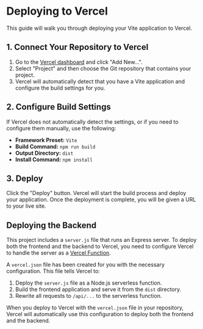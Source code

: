 # Deploying to Vercel

This guide will walk you through deploying your Vite application to Vercel.

## 1. Connect Your Repository to Vercel

1.  Go to the [Vercel dashboard](https://vercel.com/dashboard) and click "Add New...".
2.  Select "Project" and then choose the Git repository that contains your project.
3.  Vercel will automatically detect that you have a Vite application and configure the build settings for you.

## 2. Configure Build Settings

If Vercel does not automatically detect the settings, or if you need to configure them manually, use the following:

*   **Framework Preset:** `Vite`
*   **Build Command:** `npm run build`
*   **Output Directory:** `dist`
*   **Install Command:** `npm install`

## 3. Deploy

Click the "Deploy" button. Vercel will start the build process and deploy your application. Once the deployment is complete, you will be given a URL to your live site.

## Deploying the Backend

This project includes a `server.js` file that runs an Express server. To deploy both the frontend and the backend to Vercel, you need to configure Vercel to handle the server as a [Vercel Function](https://vercel.com/docs/functions/serverless-functions).

A `vercel.json` file has been created for you with the necessary configuration. This file tells Vercel to:
1.  Deploy the `server.js` file as a Node.js serverless function.
2.  Build the frontend application and serve it from the `dist` directory.
3.  Rewrite all requests to `/api/...` to the serverless function.

When you deploy to Vercel with the `vercel.json` file in your repository, Vercel will automatically use this configuration to deploy both the frontend and the backend.

